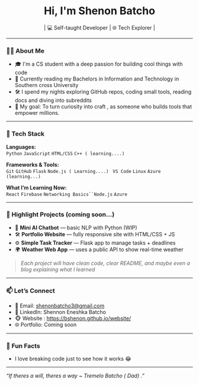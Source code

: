 <h1 align="center">Hi, I'm Shenon Batcho</h1>
<p align="center">| 💻 Self-taught Developer | 🌐 Tech Explorer |  </p>

---

### 🙋‍♂️ About Me
- 🎓 I'm a CS student with a deep passion for building cool things with code
- 🌱 Currently reading my Bachelors in Information and Technology in Southern cross University
- 🛠️ I spend my nights exploring GitHub repos, coding small tools, reading docs and diving into subreddits 
- 🎯 My goal: To turn curiosity into craft , as someone who builds tools that empower millions.

---

### 💼 Tech Stack
**Languages:**  
`Python` `JavaScript` `HTML/CSS` `C++ ( learning....)`

**Frameworks & Tools:**  
`Git` `GitHub` `Flask` `Node.js ( Learning....) ` `VS Code` `Linux` `Azure (learning...)`

**What I’m Learning Now:**  
`React` `Firebase` `Networking Basics``Node.js` `Azure `


---

### 📌 Highlight Projects (coming soon...)
- 🧠 **Mini AI Chatbot** — basic NLP with Python (WIP)
- 🛠️ **Portfolio Website** — fully responsive site with HTML/CSS + JS
- ⚙️ **Simple Task Tracker** — Flask app to manage tasks + deadlines
- 🌍 **Weather Web App** — uses a public API to show real-time weather

> *Each project will have clean code, clear README, and maybe even a blog explaining what I learned*

---

### 📫 Let’s Connect
- 📧 Email: shenonbatcho3@gmail.com
- 🔗 LinkedIn: Shennon Eneshka Batcho
- 🐵 Website : https://bshenon.github.io/website/
- 🌐 Portfolio: Coming soon 

---

### 🧠 Fun Facts
- I love breaking code just to see how it works 😂

---

_“If theres a will, theres a way  ~ Tremelo Batcho ( Dad) .”_
